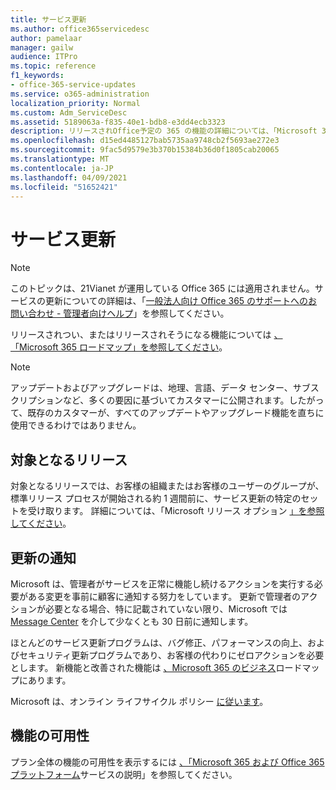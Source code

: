 ```yaml
---
title: サービス更新
ms.author: office365servicedesc
author: pamelaar
manager: gailw
audience: ITPro
ms.topic: reference
f1_keywords:
- office-365-service-updates
ms.service: o365-administration
localization_priority: Normal
ms.custom: Adm_ServiceDesc
ms.assetid: 5189063a-f835-40e1-bdb8-e3dd4ecb3323
description: リリースされOffice予定の 365 の機能の詳細については、「Microsoft 365 ロードマップ」を参照してください。
ms.openlocfilehash: d15ed4485127bab5735aa9748cb2f5693ae272e3
ms.sourcegitcommit: 9fac5d9579e3b370b15384b36d0f1805cab20065
ms.translationtype: MT
ms.contentlocale: ja-JP
ms.lasthandoff: 04/09/2021
ms.locfileid: "51652421"
---
```

# <a name="service-updates"></a>サービス更新

> [!NOTE]
> このトピックは、21Vianet が運用している Office 365 には適用されません。サービスの更新についての詳細は、「[一般法人向け Office 365 のサポートへのお問い合わせ - 管理者向けヘルプ](/microsoft-365/admin/contact-support-for-business-products)」を参照してください。 
  
リリースされつい、またはリリースされそうになる機能については [、「Microsoft 365 ロードマップ」を参照してください](https://go.microsoft.com/fwlink/?LinkId=509914)。
  
> [!NOTE]
> アップデートおよびアップグレードは、地理、言語、データ センター、サブスクリプションなど、多くの要因に基づいてカスタマーに公開されます。したがって、既存のカスタマーが、すべてのアップデートやアップグレード機能を直ちに使用できるわけではありません。 
  
## <a name="targeted-release"></a>対象となるリリース

対象となるリリースでは、お客様の組織またはお客様のユーザーのグループが、標準リリース プロセスが開始される約 1 週間前に、サービス更新の特定のセットを受け取ります。 詳細については、「Microsoft リリース オプション [」を参照してください](/office365/admin/manage/release-options-in-office-365)。 
  
## <a name="update-notifications"></a>更新の通知

Microsoft は、管理者がサービスを正常に機能し続けるアクションを実行する必要がある変更を事前に顧客に通知する努力をしています。 更新で管理者のアクションが必要となる場合、特に記載されていない限り、Microsoft では [Message Center](/office365/admin/manage/message-center) を介して少なくとも 30 日前に通知します。 
  
ほとんどのサービス更新プログラムは、バグ修正、パフォーマンスの向上、およびセキュリティ更新プログラムであり、お客様の代わりにゼロアクションを必要とします。 新機能と改善された機能は [、Microsoft 365 のビジネス](https://roadmap.office.com/)ロードマップにあります。
  
Microsoft は、オンライン ライフサイクル ポリシー [に従います](https://support.microsoft.com/lifecycle#gp/osslpolicy)。
  
## <a name="feature-availability"></a>機能の可用性

プラン全体の機能の可用性を表示するには [、「Microsoft 365 および Office 365 プラットフォーム](office-365-platform-service-description.md)サービスの説明」を参照してください。
